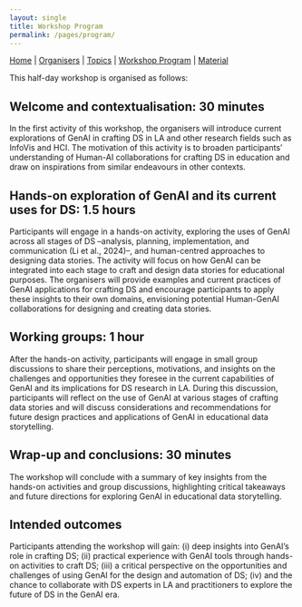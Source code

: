 ```yaml
---
layout: single
title: Workshop Program
permalink: /pages/program/
---
```


[Home]({{site.baseurl}}/index) | [Organisers]({{site.baseurl}}/pages/about) | [Topics]({{site.baseurl}}/pages/topics) | [Workshop Program]({{site.baseurl}}/pages/program) | 
[Material]({{site.baseurl}}/pages/material)

This half-day workshop is organised as follows:

## Welcome and contextualisation: 30 minutes

In the first activity of this workshop, the organisers will introduce current explorations of GenAI in crafting DS in LA and other research fields such as InfoVis and HCI. The motivation of this activity is 
to broaden participants’ understanding of Human-AI collaborations for crafting DS in education and draw on inspirations from similar endeavours in other contexts.

## Hands-on exploration of GenAI and its current uses for DS: 1.5 hours 

Participants will engage in a hands-on activity, exploring the uses of GenAI across all stages of DS –analysis, planning, implementation, and communication (Li et al., 2024)–, and human-centred approaches to 
designing data stories. The activity will focus on how GenAI can be integrated into each stage to craft and design data stories for educational purposes. The organisers will provide examples and current 
practices of GenAI applications for crafting DS and encourage participants to apply these insights to their own domains, envisioning potential Human-GenAI collaborations for designing and creating data 
stories.

## Working groups: 1 hour

After the hands-on activity, participants will engage in small group discussions to share their perceptions, motivations, and insights on the challenges and opportunities they foresee in the current 
capabilities of GenAI and its implications for DS research in LA. During this discussion, participants will reflect on the use of GenAI at various stages of crafting data stories and will discuss 
considerations and recommendations for future design practices and applications of GenAI in educational data storytelling.

## Wrap-up and conclusions: 30 minutes

The workshop will conclude with a summary of key insights from the hands-on activities and group discussions, highlighting critical takeaways and future directions for exploring GenAI in educational data 
storytelling. 


## Intended outcomes

Participants attending the workshop will gain: (i) deep insights into GenAI’s role in crafting DS; (ii) practical experience with GenAI tools through hands-on activities to craft DS; (iii) a critical 
perspective on the opportunities and challenges of using GenAI for the design and automation of DS; (iv) and the chance to collaborate with DS experts in LA and practitioners to explore the future of DS in 
the GenAI era. 


